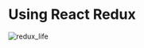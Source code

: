 # Using React Redux
![redux_life](https://user-images.githubusercontent.com/19744909/111437736-c5261580-8746-11eb-8109-fbd90fa276a0.png)
